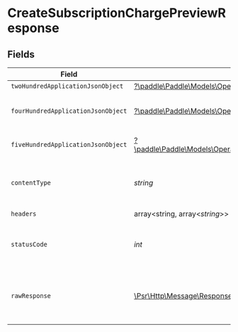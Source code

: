# CreateSubscriptionChargePreviewResponse


## Fields

| Field                                                                                                                                                                                             | Type                                                                                                                                                                                              | Required                                                                                                                                                                                          | Description                                                                                                                                                                                       |
| ------------------------------------------------------------------------------------------------------------------------------------------------------------------------------------------------- | ------------------------------------------------------------------------------------------------------------------------------------------------------------------------------------------------- | ------------------------------------------------------------------------------------------------------------------------------------------------------------------------------------------------- | ------------------------------------------------------------------------------------------------------------------------------------------------------------------------------------------------- |
| `twoHundredApplicationJsonObject`                                                                                                                                                                 | [?\paddle\Paddle\Models\Operations\CreateSubscriptionChargePreviewResponseBody](../../Models/Operations/CreateSubscriptionChargePreviewResponseBody.md)                                           | :heavy_minus_sign:                                                                                                                                                                                | OK                                                                                                                                                                                                |
| `fourHundredApplicationJsonObject`                                                                                                                                                                | [?\paddle\Paddle\Models\Operations\CreateSubscriptionChargePreviewSubscriptionsResponseBody](../../Models/Operations/CreateSubscriptionChargePreviewSubscriptionsResponseBody.md)                 | :heavy_minus_sign:                                                                                                                                                                                | Error response for validation                                                                                                                                                                     |
| `fiveHundredApplicationJsonObject`                                                                                                                                                                | [?\paddle\Paddle\Models\Operations\CreateSubscriptionChargePreviewSubscriptionsResponseResponseBody](../../Models/Operations/CreateSubscriptionChargePreviewSubscriptionsResponseResponseBody.md) | :heavy_minus_sign:                                                                                                                                                                                | General error response                                                                                                                                                                            |
| `contentType`                                                                                                                                                                                     | *string*                                                                                                                                                                                          | :heavy_check_mark:                                                                                                                                                                                | HTTP response content type for this operation                                                                                                                                                     |
| `headers`                                                                                                                                                                                         | array<string, array<*string*>>                                                                                                                                                                    | :heavy_check_mark:                                                                                                                                                                                | N/A                                                                                                                                                                                               |
| `statusCode`                                                                                                                                                                                      | *int*                                                                                                                                                                                             | :heavy_check_mark:                                                                                                                                                                                | HTTP response status code for this operation                                                                                                                                                      |
| `rawResponse`                                                                                                                                                                                     | [\Psr\Http\Message\ResponseInterface](https://www.php-fig.org/psr/psr-7/#33-psrhttpmessageresponseinterface)                                                                                      | :heavy_check_mark:                                                                                                                                                                                | Raw HTTP response; suitable for custom response parsing                                                                                                                                           |
